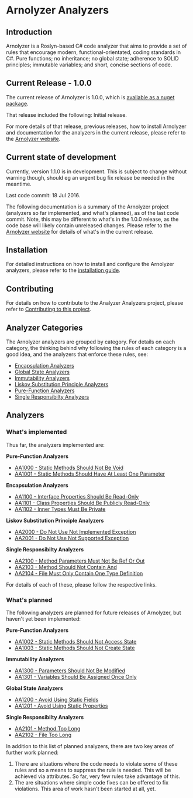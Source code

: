 # Arnolyzer Analyzers #

## Introduction ##
Arnolyzer is a Roslyn-based C# code analyzer that aims to provide a set of rules that encourage modern, functional-orientated, coding standards in C#. Pure functions; no inheritance; no global state; adherence to SOLID principles; immutable variables; and short, concise sections of code.

## Current Release - 1.0.0 ##
The current release of Arnolyzer is 1.0.0, which is [available as a nuget package](https://www.nuget.org/packages/Arnolyzer/). 

That release included the following:
Initial release.

For more details of that release, previous releases, how to install Arnolyzer and documentation for the analyzers in the current release, please refer to the [Arnolyzer website](http://davidarno.github.io/Arnolyzer/).

## Current state of development ##
Currently, version 1.1.0 is in development. This is subject to change without warning though, should eg an urgent bug fix release be needed in the meantime.

Last code commit: 18 Jul 2016.

The following documentation is a summary of the Arnolyzer project (analyzers so far implemented, and what's planned), as of the last code commit. Note, this may be different to what's in the 1.0.0 release, as the code base will likely contain unreleased changes. Please refer to the [Arnolyzer website](http://davidarno.github.io/Arnolyzer/) for details of what's in the current release.


## Installation ##
For detailed instructions on how to install and configure the Arnolyzer analyzers, please refer to the [installation guide](http://davidarno.github.io/Arnolyzer/Installation.html).

## Contributing ##
For details on how to contribute to the Analyzer Analyzers project, please refer to [Contributing to this project](https://github.com/DavidArno/Arnolyzer/wiki/Contributing.md).

## Analyzer Categories ##
The Arnolyzer analyzers are grouped by category. For details on each category, the thinking behind why following the rules of each category is a good idea, and the analyzers that enforce these rules, see:

* [Encapsulation Analyzers](https://github.com/DavidArno/Arnolyzer/wiki/EncapsulationAnalyzers.md)
* [Global State Analyzers](https://github.com/DavidArno/Arnolyzer/wiki/GlobalStateAnalyzers.md)
* [Immutability Analyzers](https://github.com/DavidArno/Arnolyzer/wiki/ImmutabilityAnalyzers.md)
* [Liskov Substitution Principle Analyzers](https://github.com/DavidArno/Arnolyzer/wiki/LiskovSubstitutionPrincipleAnalyzers.md)
* [Pure-Function Analyzers](https://github.com/DavidArno/Arnolyzer/wiki/Pure-FunctionAnalyzers.md)
* [Single Responsibilty Analyzers](https://github.com/DavidArno/Arnolyzer/wiki/SingleResponsibiltyAnalyzers.md)

## Analyzers ##

### What's implemented ###
Thus far, the analyzers implemented are:

**Pure-Function Analyzers**
* [AA1000 - Static Methods Should Not Be Void](https://github.com/DavidArno/Arnolyzer/wiki/AA1000StaticMethodsShouldNotBeVoid.md)
* [AA1001 - Static Methods Should Have At Least One Parameter](https://github.com/DavidArno/Arnolyzer/wiki/AA1001StaticMethodsShouldHaveAtLeastOneParameter.md)

**Encapsulation Analyzers**
* [AA1100 - Interface Properties Should Be Read-Only](https://github.com/DavidArno/Arnolyzer/wiki/AA1100InterfacePropertiesShouldBeReadOnly.md)
* [AA1101 - Class Properties Should Be Publicly Read-Only](https://github.com/DavidArno/Arnolyzer/wiki/AA1101ClassPropertiesShouldBePubliclyReadOnly.md)
* [AA1102 - Inner Types Must Be Private](https://github.com/DavidArno/Arnolyzer/wiki/AA1102InnerTypesMustBePrivate.md)

**Liskov Substitution Principle Analyzers**
* [AA2000 - Do Not Use Not Implemented Exception](https://github.com/DavidArno/Arnolyzer/wiki/AA2000DoNotUseNotImplementedException.md)
* [AA2001 - Do Not Use Not Supported Exception](https://github.com/DavidArno/Arnolyzer/wiki/AA2001DoNotUseNotSupportedException.md)

**Single Responsibilty Analyzers**
* [AA2100 - Method Parameters Must Not Be Ref Or Out](https://github.com/DavidArno/Arnolyzer/wiki/AA2100MethodParametersMustNotBeRefOrOut.md)
* [AA2103 - Method Should Not Contain And](https://github.com/DavidArno/Arnolyzer/wiki/AA2103MethodShouldNotContainAnd.md)
* [AA2104 - File Must Only Contain One Type Definition](https://github.com/DavidArno/Arnolyzer/wiki/AA2104FileMustOnlyContainOneTypeDefinition.md)


For details of each of these, please follow the respective links.

### What's planned ###
The following analyzers are planned for future releases of Arnolyzer, but haven't yet been implemented:

**Pure-Function Analyzers**
* [AA1002 - Static Methods Should Not Access State](https://github.com/DavidArno/Arnolyzer/wiki/AA1002StaticMethodsShouldNotAccessState.md)
* [AA1003 - Static Methods Should Not Create State](https://github.com/DavidArno/Arnolyzer/wiki/AA1003StaticMethodsShouldNotCreateState.md)

**Immutability Analyzers**
* [AA1300 - Parameters Should Not Be Modified](https://github.com/DavidArno/Arnolyzer/wiki/AA1300ParametersShouldNotBeModified.md)
* [AA1301 - Variables Should Be Assigned Once Only](https://github.com/DavidArno/Arnolyzer/wiki/AA1301VariablesShouldBeAssignedOnceOnly.md)

**Global State Analyzers**
* [AA1200 - Avoid Using Static Fields](https://github.com/DavidArno/Arnolyzer/wiki/AA1200AvoidUsingStaticFields.md)
* [AA1201 - Avoid Using Static Properties](https://github.com/DavidArno/Arnolyzer/wiki/AA1201AvoidUsingStaticProperties.md)

**Single Responsibilty Analyzers**
* [AA2101 - Method Too Long](https://github.com/DavidArno/Arnolyzer/wiki/AA2101MethodTooLong.md)
* [AA2102 - File Too Long](https://github.com/DavidArno/Arnolyzer/wiki/AA2102FileTooLong.md)


In addition to this list of planned analyzers, there are two key areas of further work planned:

1. There are situations where the code needs to violate some of these rules and so a means to suppress the rule is needed. This will be achieved via attributes. So far, very few rules take advantage of this.
2. The are situations where simple code fixes can be offered to fix violations. This area of work hasn't been started at all, yet.
  
